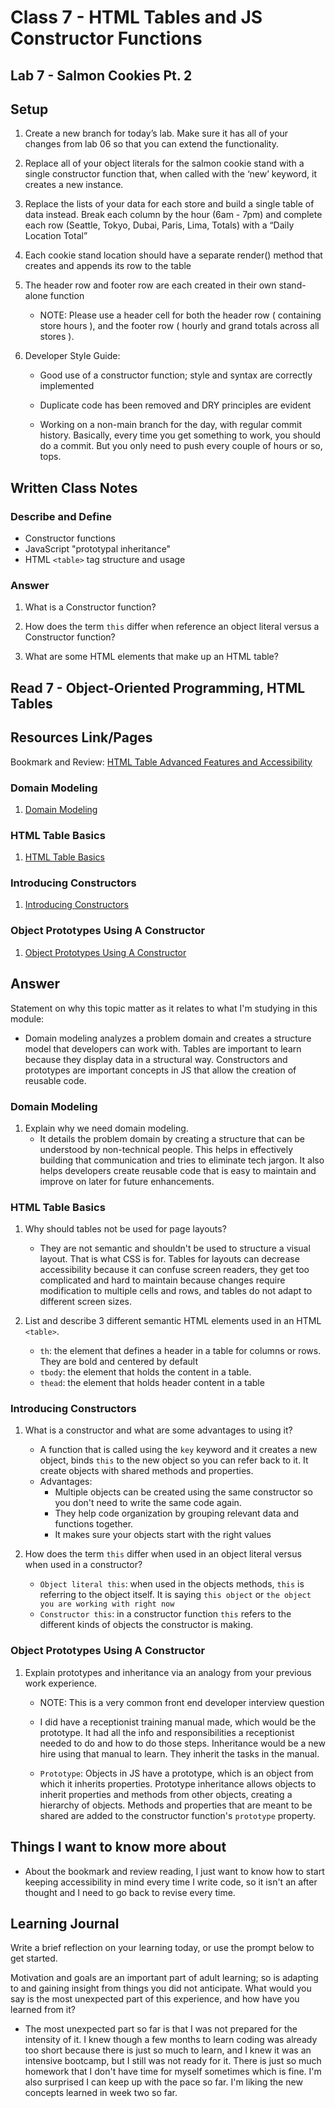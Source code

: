 # Class 7 - HTML Tables and JS Constructor Functions

## Lab 7 - Salmon Cookies Pt. 2

## Setup

1. Create a new branch for today’s lab. Make sure it has all of your changes from lab 06 so that you can extend the functionality.

2. Replace all of your object literals for the salmon cookie stand with a single constructor function that, when called with the ‘new’ keyword, it creates a new instance.

3. Replace the lists of your data for each store and build a single table of data instead. Break each column by the hour (6am - 7pm) and complete each row (Seattle, Tokyo, Dubai, Paris, Lima, Totals) with a “Daily Location Total”

4. Each cookie stand location should have a separate render() method that creates and appends its row to the table

5. The header row and footer row are each created in their own stand-alone function
    - NOTE: Please use a header cell for both the header row ( containing store hours ), and the footer row ( hourly and grand totals across all stores ).

6. Developer Style Guide: 
    - Good use of a constructor function; style and syntax are correctly implemented

    - Duplicate code has been removed and DRY principles are evident
    - Working on a non-main branch for the day, with regular commit history. Basically, every time you get something to work, you should do a commit. But you only need to push every couple of hours or so, tops.

## Written Class Notes

### Describe and Define

- Constructor functions
- JavaScript "prototypal inheritance"
- HTML `<table>` tag structure and usage


### Answer

1. What is a Constructor function?

2. How does the term `this` differ when reference an object literal versus a Constructor function?

3. What are some HTML elements that make up an HTML table?







## Read 7 - Object-Oriented Programming, HTML Tables

## Resources Link/Pages

Bookmark and Review: [HTML Table Advanced Features and Accessibility](https://developer.mozilla.org/en-US/docs/Learn/HTML/Tables/Advanced)

### Domain Modeling

1. [Domain Modeling](https://github.com/codefellows/domain_modeling#domain-modeling)

### HTML Table Basics

1. [HTML Table Basics](https://developer.mozilla.org/en-US/docs/Learn/HTML/Tables/Basics)

### Introducing Constructors

1. [Introducing Constructors](https://developer.mozilla.org/en-US/docs/Learn/JavaScript/Objects/Basics#introducing_constructors)

### Object Prototypes Using A Constructor

1. [Object Prototypes Using A Constructor](https://ui.dev/beginners-guide-to-javascript-prototype)


## Answer

Statement on why this topic matter as it relates to what I'm studying in this module:

- Domain modeling analyzes a problem domain and creates a structure model that developers can work with. Tables are important to learn because they display data in a structural way. Constructors and prototypes are important concepts in JS that allow the creation of reusable code. 

### Domain Modeling

1. Explain why we need domain modeling.
    - It details the problem domain by creating a structure that can be understood by non-technical people. This helps in effectively building that communication and tries to eliminate tech jargon. It also helps developers create reusable code that is easy to maintain and improve on later for future enhancements.

### HTML Table Basics

1. Why should tables not be used for page layouts?
    - They are not semantic and shouldn't be used to structure a visual layout. That is what CSS is for. Tables for layouts can decrease accessibility because it can confuse screen readers, they get too complicated and hard to maintain because changes require modification to multiple cells and rows, and tables do not adapt to different screen sizes. 

2. List and describe 3 different semantic HTML elements used in an HTML `<table>`.
    - `th`: the element that defines a header in a table for columns or rows. They are bold and centered by default
    - `tbody`: the element that holds the content in a table.
    - `thead`: the element that holds header content in a table

### Introducing Constructors

1. What is a constructor and what are some advantages to using it?
    - A function that is called using the `key` keyword and it creates a new object, binds `this` to the new object so you can refer back to it. It create objects with shared methods and properties.
    - Advantages:
        - Multiple objects can be created using the same constructor so you don't need to write the same code again. 
        - They help code organization by grouping relevant data and functions together. 
        - It makes sure your objects start with the right values 

2. How does the term `this` differ when used in an object literal versus when used in a constructor?
    - `Object literal this`: when used in the objects methods, `this` is referring to the object itself. It is saying `this object` or `the object you are working with right now`
    - `Constructor this`: in a constructor function `this` refers to the different kinds of objects the constructor is making. 

### Object Prototypes Using A Constructor

1. Explain prototypes and inheritance via an analogy from your previous work experience.
    - NOTE: This is a very common front end developer interview question
    - I did have a receptionist training manual made, which would be the prototype. It had all the info and responsibilities a receptionist needed to do and how to do those steps. Inheritance would be a new hire using that manual to learn. They inherit the tasks in the manual. 


    - `Prototype`: Objects in JS have a prototype, which is an object from which it inherits properties. Prototype inheritance allows objects to inherit properties and methods from other objects, creating a hierarchy of objects. Methods and properties that are meant to be shared are added to the constructor function's `prototype` property.

## Things I want to know more about

- About the bookmark and review reading, I just want to know how to start keeping accessibility in mind every time I write code, so it isn't an after thought and I need to go back to revise every time. 

## Learning Journal

Write a brief reflection on your learning today, or use the prompt below to get started.

Motivation and goals are an important part of adult learning; so is adapting to and gaining insight from things you did not anticipate. What would you say is the most unexpected part of this experience, and how have you learned from it?

- The most unexpected part so far is that I was not prepared for the intensity of it. I knew though a few months to learn coding was already too short because there is just so much to learn, and I knew it was an intensive bootcamp, but I still was not ready for it. There is just so much homework that I don't have time for myself sometimes which is fine. I'm also surprised I can keep up with the pace so far. I'm liking the new concepts learned in week two so far. 